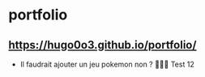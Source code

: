 # portfolio

## https://hugo0o3.github.io/portfolio/

- Il faudrait ajouter un jeu pokemon non ? 🤪🤯🎄
Test 12